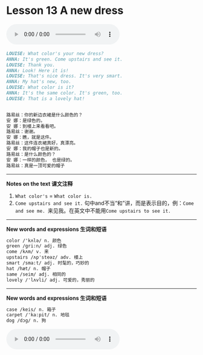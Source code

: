 # Lesson 13 A new dress

​<audio id="audio" controls="" loop="loop">
    <source id="mp3" src="https://online1.tingclass.net/lesson/shi0529/0000/16/13.mp3"> 
</audio>

```markdown
LOUISE: What color's your new dress?
ANNA: It's green. Come upstairs and see it.
LOUISE: Thank you.
ANNA: Look! Here it is!
LOUISE: That's nice dress. It's very smart.
ANNA: My hat's new, too.
LOUISE: What color is it?
ANNA: It's the same color. It's green, too.
LOUISE: That is a lovely hat!


路易丝：你的新边衣裙是什么颜色的？
安 娜：是绿色的。
安 娜：到楼上来看看吧。
路易丝：谢谢。
安 娜：瞧，就是这件。
路易丝：这件连衣裙真好，真漂亮。
安 娜：我的帽子也是新的。
路易丝：是什么颜色的？
安 娜：一样的颜色， 也是绿的。
路易丝：真是一顶可爱的帽子
```
---------
**Notes on the text 课文注释**

1. `What color's` = `What color is.`
2. `Come upstairs and see it.` 句中and不当“和”讲，而是表示目的，例：`Come and see me. `来见我。在英文中不能用`Come upstairs to see it.`

---------
**New words and expressions 生词和短语**
```markdown
color /'kʌlə/ n. 颜色	
green /gri:n/ adj. 绿色	
come /kʌm/ v. 来	
upstairs /ʌp'steəz/ adv. 楼上	
smart /sma:t/ adj. 时髦的，巧妙的
hat /hæt/ n. 帽子
same /seim/ adj. 相同的
lovely /'lʌvli/ adj. 可爱的，秀丽的
```

-----
**New words and expressions 生词和短语**
```markdown
case /keis/ n. 箱子	
carpet /'ka:pit/ n. 地毯
dog /dɔg/ n. 狗
```

​<audio id="audio" controls="" loop="loop">
    <source id="mp3" src="https://i.xiao84.com/en-nce/1mp3-en/lesson14.mp3">
</audio>